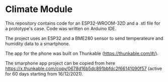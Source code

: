 # Climate Module

This repository contains code for an ESP32-WROOM-32D and a .stl file for a prototype's case. Code was written on Arduino IDE.

The project uses an ESP32 and a BME280 sensor to send temperateure and humidity data to a smartphone.

The app for the phone was built on Thunkable (https://thunkable.com/#/). 

The smarphone app project can be copied from here https://x.thunkable.com/copy/0678d16b5dc891bbfdc2f66141090f57 (active for 60 days starting from 16/12/2021).


